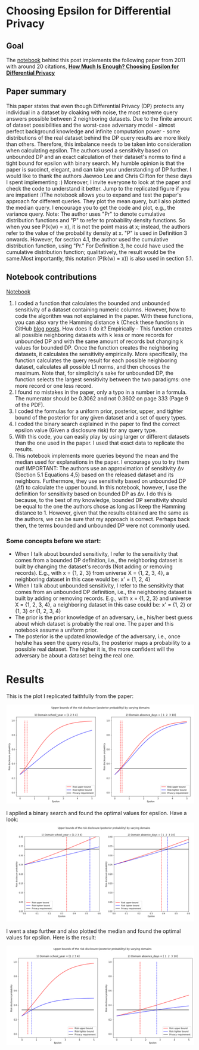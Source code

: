 # Choosing Epsilon for Differential Privacy

## Goal

The [notebook](https://github.com/gonzalo-munillag/Blog/blob/main/Extant_Papers_Implementations/A_method_to_choose_epsilon/How_much_is_enough_Calculating_An_Optimal_Epsilon.ipynb) behind this post implements the following paper from 2011 with around 20 citations, **[How Much Is Enough? Choosing Epsilon for Differential Privacy](https://link.springer.com/chapter/10.1007%2F978-3-642-24861-0_22)**

## Paper summary

This paper states that even though Differential Privacy (DP) protects any individual in a dataset by cloaking with noise, the most extreme query answers possible between 2 neighboring datasets. Due to the finite amount of dataset possibilities and the worst-case adversary model - almost perfect background knowledge and infinite computation power - some distributions of the real dataset behind the DP query results are more likely than others. Therefore, this imbalance needs to be taken into consideration when calculating epsilon. The authors used a sensitivity based on unbounded DP and an exact calculation of their dataset's norms to find a tight bound for epsilon with binary search.
My humble opinion is that the paper is succinct, elegant, and can take your understanding of DP further. I would like to thank the authors Jaewoo Lee and Chris Clifton for these days I spent implementing :) Moreover, I invite everyone to look at the paper and check the code to understand it better.
Jump to the replicated figure if you are impatient :)The notebook allows you to expand and test the paper's approach for different queries. They plot the mean query, but I also plotted the median query. I encourage you to get the code and plot, e.g., the variance query.
Note: The author uses "Pr" to denote cumulative distribution functions and "P" to refer to probability density functions. So when you see P(k(w) = x), it is not the point mass at x; instead, the authors refer to the value of the probability density at x. "P" is used in Definition 3 onwards. However, for section 4.1, the author used the cumulative distribution function, using "Pr." For Definition 3, he could have used the cumulative distribution function; qualitatively, the result would be the same.Most importantly, this notation (P(k(w) = x)) is also used in section 5.1.

## Notebook contributions

[Notebook](https://github.com/gonzalo-munillag/Blog/blob/main/Extant_Papers_Implementations/A_method_to_choose_epsilon/How_much_is_enough_Calculating_An_Optimal_Epsilon.ipynb)

1. I coded a function that calculates the bounded and unbounded sensitivity of a dataset containing numeric columns. However, how to code the algorithm was not explained in the paper. With these functions, you can also vary the Hamming distance k (Check these functions in GitHub [blog posts](https://github.com/gonzalo-munillag/Blog/tree/main/My_implementations/Global_sensitivity). How does it do it? Empirically - This function creates all possible neighboring datasets with k less or more records for unbounded DP and with the same amount of records but changing k values for bounded DP. Once the function creates the neighboring datasets, it calculates the sensitivity empirically. More specifically, the function calculates the query result for each possible neighboring dataset, calculates all possible L1 norms, and then chooses the maximum. Note that, for simplicity's sake for unbounded DP, the function selects the largest sensitivity between the two paradigms: one more record or one less record.
3. I found no mistakes in the paper, only a typo in a number in a formula. The numerator should be 0.3062 and not 0.3602 on page 333 (Page 9 of the PDF). 
4. I coded the formulas for a uniform prior, posterior, upper, and tighter bound of the posterior for any given dataset and a set of query types.
5. I coded the binary search explained in the paper to find the correct epsilon value (Given a disclosure risk) for any query type.
6. With this code, you can easily play by using larger or different datasets than the one used in the paper. I used that exact data to replicate the results.
7. This notebook implements more queries beyond the mean and the median used for explanations in the paper. I encourage you to try them out!
IMPORTANT: The authors use an approximation of sensitivity Δv (Section 5.1  Equations 4,5) based on the released dataset and its neighbors. Furthermore, they use sensitivity based on unbounded DP (Δf) to calculate the upper bound. In this notebook, however, I use the definition for sensitivity based on bounded DP as Δv. I do this is because, to the best of my knowledge, bounded DP sensitivity should be equal to the one the authors chose as long as I keep the Hamming distance to 1. However, given that the results obtained are the same as the authors, we can be sure that my approach is correct. Perhaps back then, the terms bounded and unbounded DP were not commonly used.
  
### Some concepts before we start:

- When I talk about bounded sensitivity, I refer to the sensitivity that comes from a bounded DP definition, i.e., the neighboring dataset is built by changing the dataset's records (Not adding or removing records). E.g., with x = {1, 2, 3} from universe X = {1, 2, 3, 4}, a neighboring dataset in this case would be: x' = {1, 2, 4}
-  When I talk about unbounded sensitivity, I refer to the sensitivity that comes from an unbounded DP definition, i.e., the neighboring dataset is built by adding or removing records. E.g., with x = {1, 2, 3} and universe X = {1, 2, 3, 4}, a neighboring dataset in this case could be: x' = {1, 2} or {1, 3} or {1, 2, 3, 4}
- The prior is the prior knowledge of an adversary, i.e., his/her best guess about which dataset is probably the real one. The paper and this notebook assume a uniform prior.
- The posterior is the updated knowledge of the adversary, i.e., once he/she has seen the query results, the posterior maps a probability to a possible real dataset. The higher it is, the more confident will the adversary be about a dataset being the real one.

<a name="results"></a>
# Results

This is the plot I replicated faithfully from the paper:

![Fig_2](Images/Fig_2.png)

I applied a binary search and found the optimal values for epsilon. Have a look:
![Fig_2_zoom](Images/Fig_zoom.png)

I went a step further and also plotted the median and found the optimal values for epsilon. Here is the result:

![fig_median](Images/fig_median.png)


